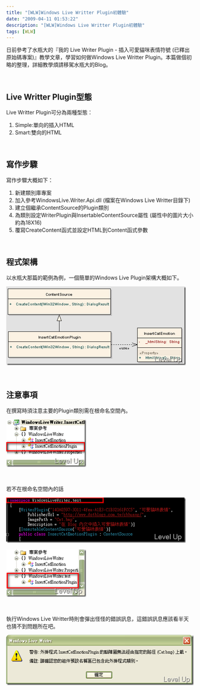 ```yaml
---
title: "[WLW]Windows Live Writter Plugin初體驗"
date: "2009-04-11 01:53:22"
description: "[WLW]Windows Live Writter Plugin初體驗"
tags: [WLW]
---
```


<p>日前參考了水瓶大的『我的 Live Writer Plugin - 插入可愛貓咪表情符號 (已釋出原始碼專案)</a>』教學文章，學習如何做Windows Live Writter Plugin。本篇做個初略的整理，詳細教學煩請移駕水瓶大的Blog。</p>  <p> </p>  <h2>Live Writter Plugin型態</h2>  <p>Live Writter Plugin可分為兩種型態：</p>  <ol>   <li>Simple:單向的插入HTML</li>    <li>Smart:雙向的HTML</li> </ol>  <p> </p>  <h2>寫作步驟</h2>  <p>寫作步驟大概如下：</p>  <ol>   <li>新建類別庫專案</li>    <li>加入參考WindowsLive.Writer.Api.dll (檔案在Windows Live Writter目錄下)</li>    <li>建立個繼承ContentSource的Plugin類別</li>    <li>為類別設定WriterPlugin與InsertableContentSource屬性 (屬性中的圖片大小約為18X16)</li>    <li>覆寫CreateContent函式並設定HTML到Content函式參數</li> </ol>  <p> </p>  <h2>程式架構</h2>  <p>以水瓶大那篇的範例為例，一個簡單的Windows Live Plugin架構大概如下。</p>  <p><a href="http://files.dotblogs.com.tw/larrynung/0904/e425ec8c5492_13AC/image_10.png"><img style="border-bottom: 0px; border-left: 0px; border-top: 0px; border-right: 0px" border="0" alt="image" src="\images\posts\7972\image_thumb_4.png" width="483" height="212" /></a> </p>  <p> </p>  <h2>注意事項</h2>  <p>在撰寫時須注意主要的Plugin類別需在根命名空間內。</p>  <p><a href="http://files.dotblogs.com.tw/larrynung/0904/e425ec8c5492_13AC/image_4.png"><img style="border-right-width: 0px; border-top-width: 0px; border-bottom-width: 0px; border-left-width: 0px" border="0" alt="image" src="\images\posts\7972\image_thumb_1.png" width="215" height="128" /></a></p>  <p> </p>  <p>若不在根命名空間內的話</p>  <p><a href="http://files.dotblogs.com.tw/larrynung/0904/e425ec8c5492_13AC/image_8.png"><img style="border-right-width: 0px; border-top-width: 0px; border-bottom-width: 0px; border-left-width: 0px" border="0" alt="image" src="\images\posts\7972\image_thumb_3.png" width="483" height="122" /></a></p>  <p><a href="http://files.dotblogs.com.tw/larrynung/0904/e425ec8c5492_13AC/image_6.png"><img style="border-right-width: 0px; border-top-width: 0px; border-bottom-width: 0px; border-left-width: 0px" border="0" alt="image" src="\images\posts\7972\image_thumb_2.png" width="215" height="128" /></a></p>  <p> </p>  <p>執行Windows Live Writter時則會彈出怪怪的錯誤訊息，這錯誤訊息應該看半天也猜不到問題所在吧。</p>  <p><a href="http://files.dotblogs.com.tw/larrynung/0904/e425ec8c5492_13AC/image_2.png"><img style="border-right-width: 0px; border-top-width: 0px; border-bottom-width: 0px; border-left-width: 0px" border="0" alt="image" src="\images\posts\7972\image_thumb.png" width="522" height="135" /></p>

